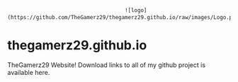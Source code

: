                                          ![logo](https://github.com/TheGamerz29/thegamerz29.github.io/raw/images/Logo.png)
# thegamerz29.github.io
TheGamerz29 Website!
Download links to all of my github project is available here.
